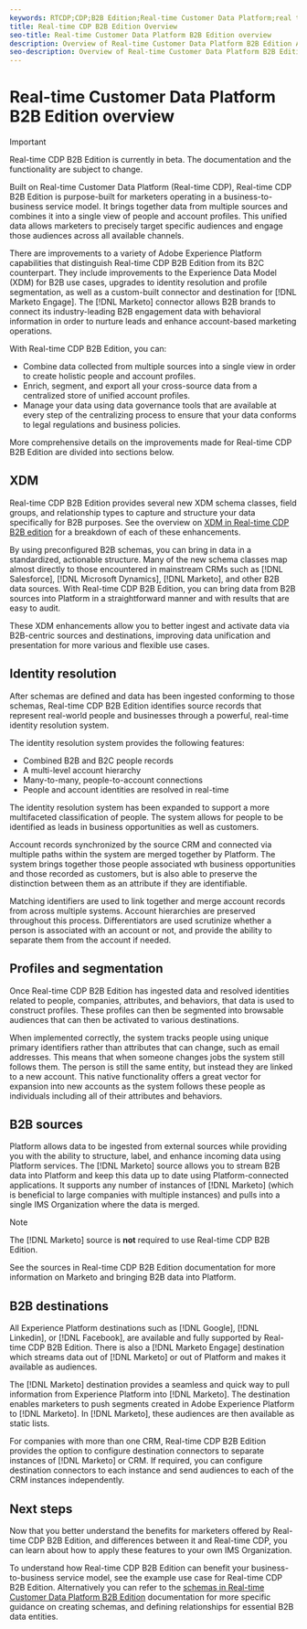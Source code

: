 ```yaml
---
keywords: RTCDP;CDP;B2B Edition;Real-time Customer Data Platform;real time customer data platform;real time cdp;b2b;cdp;Customer AI
title: Real-time CDP B2B Edition Overview
seo-title: Real-time Customer Data Platform B2B Edition overview
description: Overview of Real-time Customer Data Platform B2B Edition Account
seo-description: Overview of Real-time Customer Data Platform B2B Edition Account
---
```

# Real-time Customer Data Platform B2B Edition overview

>[!IMPORTANT]
>
>Real-time CDP B2B Edition is currently in beta. The documentation and the functionality are subject to change.

Built on Real-time Customer Data Platform (Real-time CDP), Real-time CDP B2B Edition is purpose-built for marketers operating in a business-to-business service model. It brings together data from multiple sources and combines it into a single view of people and account profiles. This unified data allows marketers to precisely target specific audiences and engage those audiences across all available channels.

There are improvements to a variety of Adobe Experience Platform capabilities that distinguish Real-time CDP B2B Edition from its B2C counterpart. They include improvements to the Experience Data Model (XDM) for B2B use cases, upgrades to identity resolution and profile segmentation, as well as a custom-built connector and destination for [!DNL Marketo Engage]. The [!DNL Marketo] connector allows B2B brands to connect its industry-leading B2B engagement data with behavioral information in order to nurture leads and enhance account-based marketing operations.

With Real-time CDP B2B Edition, you can:

* Combine data collected from multiple sources into a single view in order to create holistic people and account profiles.
* Enrich, segment, and export all your cross-source data from a centralized store of unified account profiles.
* Manage your data using data governance tools that are available at every step of the centralizing process to ensure that your data conforms to legal regulations and business policies.

More comprehensive details on the improvements made for Real-time CDP B2B Edition are divided into sections below. 

## XDM

Real-time CDP B2B Edition provides several new XDM schema classes, field groups, and relationship types to capture and structure your data specifically for B2B purposes. See the overview on [XDM in Real-time CDP B2B edition](./schemas/b2b.md) for a breakdown of each of these enhancements.

By using preconfigured B2B schemas, you can bring in data in a standardized, actionable structure. Many of the new schema classes map almost directly to those encountered in mainstream CRMs such as [!DNL Salesforce], [!DNL Microsoft Dynamics], [!DNL Marketo], and other B2B data sources. With Real-time CDP B2B Edition, you can bring data from B2B sources into Platform in a straightforward manner and with results that are easy to audit.

These XDM enhancements allow you to better ingest and activate data via B2B-centric sources and destinations, improving data unification and presentation for more various and flexible use cases.

## Identity resolution

After schemas are defined and data has been ingested conforming to those schemas, Real-time CDP B2B Edition identifies source records that represent real-world people and businesses through a powerful, real-time identity resolution system.

The identity resolution system provides the following features:

* Combined B2B and B2C people records
* A multi-level account hierarchy
* Many-to-many, people-to-account connections
* People and account identities are resolved in real-time

The identity resolution system has been expanded to support a more multifaceted classification of people. The system allows for people to be identified as leads in business opportunities as well as customers.

Account records synchronized by the source CRM and connected via multiple paths within the system are merged together by Platform. The system brings together those people associated wth business opportunities and those recorded as customers, but is also able to preserve the distinction between them as an attribute if they are identifiable. 

Matching identifiers are used to link together and merge account records from across multiple systems. Account hierarchies are preserved throughout this process. Differentiators are used scrutinize whether a person is associated with an account or not, and provide the ability to separate them from the account if needed.

## Profiles and segmentation

Once Real-time CDP B2B Edition has ingested data and resolved identities related to people, companies, attributes, and behaviors, that data is used to construct profiles. These profiles can then be segmented into browsable audiences that can then be activated to various destinations.

When implemented correctly, the system tracks people using unique primary identifiers rather than attributes that can change, such as email addresses. This means that when someone changes jobs the system still follows them. The person is still the same entity, but instead they are linked to a new account. This native functionality offers a great vector for expansion into new accounts as the system follows these people as individuals including all of their attributes and behaviors.

## B2B sources

Platform allows data to be ingested from external sources while providing you with the ability to structure, label, and enhance incoming data using Platform services. The [!DNL Marketo] source allows you to stream B2B data into Platform and keep this data up to date using Platform-connected applications. It supports any number of instances of [!DNL Marketo] (which is beneficial to large companies with multiple instances) and pulls into a single IMS Organization where the data is merged.

>[!NOTE]
>
>The [!DNL Marketo] source is **not** required to use Real-time CDP B2B Edition. 

See the sources in Real-time CDP B2B Edition documentation for more information on Marketo and bringing B2B data into Platform.

<!-- PLACEHOLDER [sources in Real-time CDP B2B Edition](./sources/b2b) -->

## B2B destinations

All Experience Platform destinations such as [!DNL Google], [!DNL Linkedin], or [!DNL Facebook], are available and fully supported by Real-time CDP B2B Edition. There is also a [!DNL Marketo Engage] destination which streams data out of [!DNL Marketo] or out of Platform and makes it available as audiences.

The [!DNL Marketo] destination provides a seamless and quick way to pull information from Experience Platform into [!DNL Marketo]. The destination enables marketers to push segments created in Adobe Experience Platform to [!DNL Marketo]. In [!DNL Marketo], these audiences are then available as static lists.

For companies with more than one CRM, Real-time CDP B2B Edition provides the option to configure destination connectors to separate instances of [!DNL Marketo] or CRM. If required, you can configure destination connectors to each instance and send audiences to each of the CRM instances independently. 

## Next steps

Now that you better understand the benefits for marketers offered by Real-time CDP B2B Edition, and differences between it and Real-time CDP, you can learn about how to apply these features to your own IMS Organization.

<!-- PLACEHOLDER [example use case for Real-time CDP B2B Edition]() -->

To understand how Real-time CDP B2B Edition can benefit your business-to-business service model, see the example use case for Real-time CDP B2B Edition. Alternatively you can refer to the [schemas in Real-time Customer Data Platform B2B Edition](./schemas/b2b.md) documentation for more specific guidance on creating schemas, and defining relationships for essential B2B data entities.
